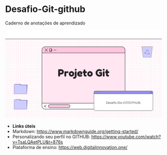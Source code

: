 # Desafio-Git-github
Caderno de anotações de aprendizado

<img src="desafio.png">

- **Links úteis**
- Markdown: https://www.markdownguide.org/getting-started/
- Personalizando seu perfil no GITHUB: https://www.youtube.com/watch?v=TsaLQAetPLU&t=876s
- Plataforma de ensino: https://web.digitalinnovation.one/

